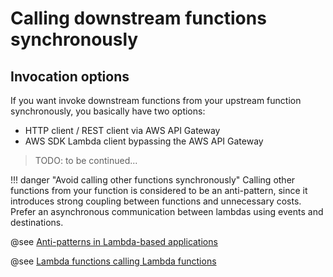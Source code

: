 # Calling downstream functions synchronously

## Invocation options

If you want invoke downstream functions from your upstream function synchronously, you basically have two options:

* HTTP client / REST client via AWS API Gateway
* AWS SDK Lambda client bypassing the AWS API Gateway

> TODO: to be continued...

!!! danger "Avoid calling other functions synchronously" 
    Calling other functions from your function is considered to be an anti-pattern, since it introduces strong coupling
    between functions and unnecessary costs. Prefer an asynchronous communication between lambdas using events and destinations.

@see [Anti-patterns in Lambda-based applications](https://docs.aws.amazon.com/lambda/latest/operatorguide/anti-patterns.html)

@see [Lambda functions calling Lambda functions](https://docs.aws.amazon.com/lambda/latest/operatorguide/functions-calling-functions.html)
